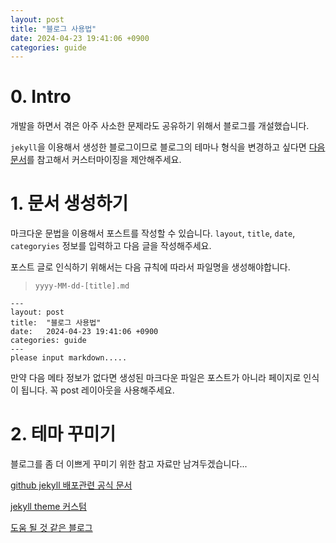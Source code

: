 ```yaml
---
layout: post
title: "블로그 사용법"
date: 2024-04-23 19:41:06 +0900
categories: guide
---
```


<!-- author : yudonggeun -->

# 0. Intro

개발을 하면서 겪은 아주 사소한 문제라도 공유하기 위해서 블로그를 개설했습니다.

`jekyll`을 이용해서 생성한 블로그이므로 블로그의 테마나 형식을 변경하고 싶다면 [다음 문서](https://jekyllrb.com/)를 참고해서 커스터마이징을 제안해주세요.

# 1. 문서 생성하기

마크다운 문법을 이용해서 포스트를 작성할 수 있습니다.
`layout`, `title`, `date`, `categoryies` 정보를 입력하고 다음 글을 작성해주세요.

포스트 글로 인식하기 위해서는 다음 규칙에 따라서 파일명을 생성해야합니다.

> `yyyy-MM-dd-[title].md`

```
---
layout: post
title:  "블로그 사용법"
date:   2024-04-23 19:41:06 +0900
categories: guide
---
please input markdown.....
```

만약 다음 메타 정보가 없다면 생성된 마크다운 파일은 포스트가 아니라 페이지로 인식이 됩니다. 꼭 post 레이아웃을 사용해주세요.

# 2. 테마 꾸미기

블로그를 좀 더 이쁘게 꾸미기 위한 참고 자료만 남겨두겠습니다...

[github jekyll 배포관련 공식 문서](https://docs.github.com/en/enterprise-cloud@latest/pages/setting-up-a-github-pages-site-with-jekyll/about-github-pages-and-jekyll)

[jekyll theme 커스텀](https://jekyllrb.com/docs/themes/#overriding-theme-defaults)

[도움 될 것 같은 블로그](https://piaflu.tistory.com/103)
